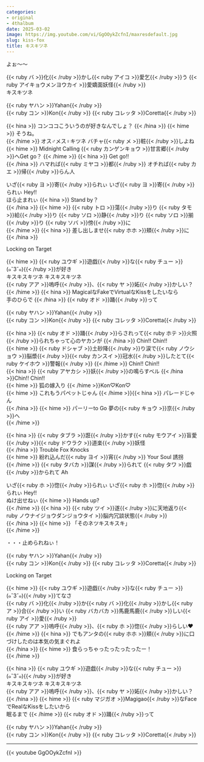 ```yaml
---
categories:
- original
- 4thalbum
date: 2025-03-02
image: https://img.youtube.com/vi/GgOOykZcfnI/maxresdefault.jpg
slug: kiss-fox
title: キスキツネ
---
```




よぉ～～

{{< ruby バ >}}化{{< /ruby >}}かし{{< ruby アイコ >}}愛乞{{< /ruby >}}う {{< ruby アイキョウメンヨウカイ >}}愛嬌面妖怪{{< /ruby >}}  
キスキツネ  

{{< ruby ヤハン >}}Yahan{{< /ruby >}}  
{{< ruby コン >}}Kon{{< /ruby >}} {{< ruby コレッタ >}}Coretta{{< /ruby >}}  

{{< hina >}}
コンココこういうのが好きなんでしょ？
{{< /hina >}}
{{< hime >}}
そうね。  
{{< /hime >}}
オス♂メス♀キツネ バチャ{{< ruby メ >}}粧{{< /ruby >}}しよね  
{{< hime >}}
Midnight Calling {{< ruby カンゲンキョウ >}}甘言郷{{< /ruby >}}へGet go？ 
{{< /hime >}}
{{< hina >}}
Get go!!  
{{< /hina >}}
ハマれば{{< ruby ミヤコ >}}都{{< /ruby >}} オチれば{{< ruby カエ >}}帰{{< /ruby >}}らん人  

いざ{{< ruby ヨ >}}寄{{< /ruby >}}られぃ いざ{{< ruby ヨ >}}寄{{< /ruby >}}られぃ Hey!!  
ほら止まれぃ 
{{< hina >}}
Stand by？  
{{< /hina >}}
{{< hime >}}
{{< ruby トロ >}}蕩{{< /ruby >}}り {{< ruby タモ >}}給{{< /ruby >}}り {{< ruby ソロ >}}静{{< /ruby >}}り {{< ruby ソロ >}}揃{{< /ruby >}}り {{< ruby ソバ >}}傍{{< /ruby >}}に  
{{< /hime >}}
{{< hina >}}
差し出しませ{{< ruby ホホ >}}頬{{< /ruby >}}に  
{{< /hina >}}

Locking on Target  

{{< hime >}}
{{< ruby ユウギ >}}遊戯{{< /ruby >}}な{{< ruby チュー >}}(๑ˇ3ˇ๑){{< /ruby >}}が好き  
キスキスキツネ キスキスキツネ  
{{< ruby アア >}}嗚呼{{< /ruby >}}、{{< ruby ヤ >}}妬{{< /ruby >}}かしい？  
{{< /hime >}}
{{< hina >}}
MagicalなFakeでVirtualなKissをしたいなら  
手のひらで 
{{< /hina >}}
{{< ruby オド >}}踊{{< /ruby >}}って  

{{< ruby ヤハン >}}Yahan{{< /ruby >}}  
{{< ruby コン >}}Kon{{< /ruby >}} {{< ruby コレッタ >}}Coretta{{< /ruby >}}  

{{< hina >}}
{{< ruby オド >}}踊{{< /ruby >}}らされって{{< ruby ホテ >}}火照{{< /ruby >}}られちゃって心のヤカンが 
{{< /hina >}}
Chin!! Chin!!  
{{< hime >}}
{{< ruby ドシャブ >}}土砂降{{< /ruby >}}り涙で{{< ruby ノウショウ >}}脳漿{{< /ruby >}}{{< ruby カンスイ >}}冠水{{< /ruby >}}したとて{{< ruby ケイホウ >}}警報{{< /ruby >}} 
{{< /hime >}}
Chin!! Chin!!  
{{< hina >}}
{{< ruby アヤカシ >}}妖{{< /ruby >}}の鳴らすベル 
{{< /hina >}}Chin!! Chin!!  
{{< hime >}}
狐の嫁入り
{{< /hime >}}Kon♡Kon♡  
{{< hime >}}
これもうパペットじゃん 
{{< /hime >}}{{< hina >}}
パレードじゃん  
{{< /hina >}}
{{< hime >}}
パーリーto Go 
夢の{{< ruby キョウ >}}京{{< /ruby >}}へ  
{{< /hime >}}

{{< hina >}}
{{< ruby タブラ >}}誑{{< /ruby >}}かす{{< ruby モウアイ >}}盲愛{{< /ruby >}}{{< ruby ドウラク >}}道楽{{< /ruby >}}妖怪  
{{< /hina >}}
Trouble Fox Knocks  
{{< hime >}}
紛れ込んだ{{< ruby ヨイ >}}宵{{< /ruby >}} Your Soul 誘拐  
{{< /hime >}}
{{< ruby タバカ >}}謀{{< /ruby >}}られて {{< ruby タワ >}}戯{{< /ruby >}}かられて Ah  

いざ{{< ruby ホ >}}惚{{< /ruby >}}られぃ いざ{{< ruby ホ >}}惚{{< /ruby >}}られぃ Hey!!  
ぬけ出せねぃ {{< hime >}}
Hands up?  
{{< /hime >}}
{{< hina >}}
{{< ruby ツイ >}}遂{{< /ruby >}}に天地返り{{< ruby ノウナイジョウダンジョウタイ >}}脳内冗談状態{{< /ruby >}}  
{{< /hina >}}
{{< hime >}}
「そのネツキスキスキ」  
{{< /hime >}}

・・・止められねぃ！  

{{< ruby ヤハン >}}Yahan{{< /ruby >}}  
{{< ruby コン >}}Kon{{< /ruby >}} {{< ruby コレッタ >}}Coretta{{< /ruby >}}  

Locking on Target  

{{< hime >}}
{{< ruby ユウギ >}}遊戯{{< /ruby >}}な{{< ruby チュー >}}(๑ˇ3ˇ๑){{< /ruby >}}てなさ  
{{< ruby バ >}}化{{< /ruby >}}か{{< ruby バ >}}化{{< /ruby >}}かし{{< ruby ア >}}合{{< /ruby >}}い {{< ruby バカバカ >}}馬鹿馬鹿{{< /ruby >}}しい{{< ruby アイ >}}愛{{< /ruby >}}  
{{< ruby アア >}}嗚呼{{< /ruby >}}、{{< ruby ホ >}}惚{{< /ruby >}}らしい♥  
{{< /hime >}}
{{< hina >}}
でもアンタの{{< ruby ホホ >}}頬{{< /ruby >}}に口づけしたのは本気の気まぐれよ  
{{< /hina >}}
{{< hime >}}
食らっちゃったったったったー！  
{{< /hime >}}

{{< hina >}}
{{< ruby ユウギ >}}遊戯{{< /ruby >}}な{{< ruby チュー >}}(๑ˇ3ˇ๑){{< /ruby >}}が好き  
キスキスキツネ キスキスキツネ  
{{< ruby アア >}}嗚呼{{< /ruby >}}、{{< ruby ヤ >}}妬{{< /ruby >}}かしい？  
{{< /hina >}}
{{< hime >}}
{{< ruby マジガオ >}}Magigao{{< /ruby >}}なFaceでRealなKissをしたいから  
眠るまで
{{< /hime >}}
 {{< ruby オド >}}踊{{< /ruby >}}って  

{{< ruby ヤハン >}}Yahan{{< /ruby >}}  
{{< ruby コン >}}Kon{{< /ruby >}} {{< ruby コレッタ >}}Coretta{{< /ruby >}}  

---

{{< youtube GgOOykZcfnI >}}